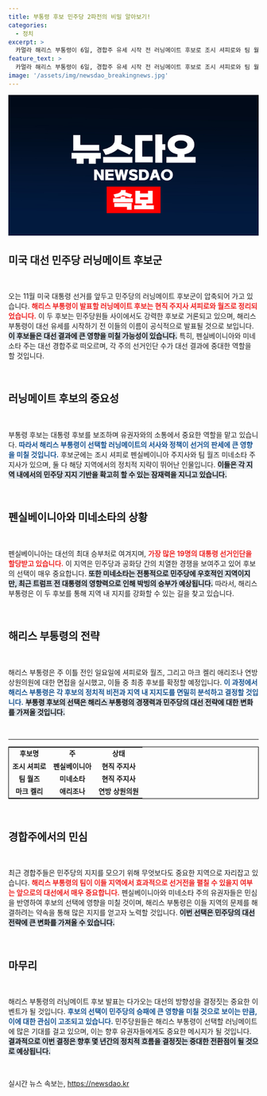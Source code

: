 ```yaml
---
title: 부통령 후보 민주당 2파전의 비밀 알아보기!
categories:
  - 정치
excerpt: >
  카멀라 해리스 부통령이 6일, 경합주 유세 시작 전 러닝메이트 후보로 조시 셔피로와 팀 월즈 주지사를 압축해 발표할 예정입니다. 대선 승패가 달린 중요한 결정, 그 적임자는 누구일까? 클릭하고 확인해보세요!
feature_text: >
  카멀라 해리스 부통령이 6일, 경합주 유세 시작 전 러닝메이트 후보로 조시 셔피로와 팀 월즈 주지사를 압축해 발표할 예정입니다. 대선 승패가 달린 중요한 결정, 그 적임자는 누구일까? 클릭하고 확인해보세요!
image: '/assets/img/newsdao_breakingnews.jpg'
---
```


<p><img src="/assets/img/newsdao_breakingnews.jpg" alt="bookingtag 속보" /></p>

<h2 data-ke-size="size26">미국 대선 민주당 러닝메이트 후보군</h2>

<p data-ke-size="size16">&nbsp;</p>

<p data-ke-size="size16">오는 11월 미국 대통령 선거를 앞두고 민주당의 러닝메이트 후보군이 압축되어 가고 있습니다. <b><span style="color: #ee2323;">해리스 부통령이 발표할 러닝메이트 후보는 현직 주지사 셔피로와 월즈로 정리되었습니다.</span></b> 이 두 후보는 민주당원들 사이에서도 강력한 후보로 거론되고 있으며, 해리스 부통령이 대선 유세를 시작하기 전 이들의 이름이 공식적으로 발표될 것으로 보입니다. <b><span style="background-color: #21538527;">이 후보들은 대선 결과에 큰 영향을 미칠 가능성이 있습니다.</span></b> 특히, 펜실베이니아와 미네소타 주는 대선 경합주로 떠오르며, 각 주의 선거인단 수가 대선 결과에 중대한 역할을 할 것입니다. </p>

<p data-ke-size="size16">&nbsp;</p>

<h2 data-ke-size="size26">러닝메이트 후보의 중요성</h2>

<p data-ke-size="size16">&nbsp;</p>

<p data-ke-size="size16">부통령 후보는 대통령 후보를 보조하며 유권자와의 소통에서 중요한 역할을 맡고 있습니다. <b><span style="color: #1a5490;">따라서 해리스 부통령이 선택할 러닝메이트의 서사와 정책이 선거의 판세에 큰 영향을 미칠 것입니다.</span></b> 후보군에는 조시 셔피로 펜실베이니아 주지사와 팀 월즈 미네소타 주지사가 있으며, 둘 다 해당 지역에서의 정치적 지략이 뛰어난 인물입니다. <b><span style="background-color: #21538527;">이들은 각 지역 내에서의 민주당 지지 기반을 확고히 할 수 있는 잠재력을 지니고 있습니다.</span></b> </p>

<p data-ke-size="size16">&nbsp;</p>

<h2 data-ke-size="size26">펜실베이니아와 미네소타의 상황</h2>

<p data-ke-size="size16">&nbsp;</p>

<p data-ke-size="size16">펜실베이니아는 대선의 최대 승부처로 여겨지며, <b><span style="color: #ee2323;">가장 많은 19명의 대통령 선거인단을 할당받고 있습니다.</span></b> 이 지역은 민주당과 공화당 간의 치열한 경쟁을 보여주고 있어 후보의 선택이 매우 중요합니다. <b><span style="background-color: #21538527;">또한 미네소타는 전통적으로 민주당에 우호적인 지역이지만, 최근 트럼프 전 대통령의 영향력으로 인해 박빙의 승부가 예상됩니다.</span></b> 따라서, 해리스 부통령은 이 두 후보를 통해 지역 내 지지를 강화할 수 있는 길을 찾고 있습니다. </p>

<p data-ke-size="size16">&nbsp;</p>

<h2 data-ke-size="size26">해리스 부통령의 전략</h2>

<p data-ke-size="size16">&nbsp;</p>

<p data-ke-size="size16">해리스 부통령은 주 이틀 전인 일요일에 셔피로와 월즈, 그리고 마크 켈리 애리조나 연방 상원의원에 대한 면접을 실시했고, 이들 중 최종 후보를 확정할 예정입니다. <b><span style="color: #1a5490;">이 과정에서 해리스 부통령은 각 후보의 정치적 비전과 지역 내 지지도를 면밀히 분석하고 결정할 것입니다.</span></b> <b><span style="background-color: #21538527;">부통령 후보의 선택은 해리스 부통령의 경쟁력과 민주당의 대선 전략에 대한 변화를 가져올 것입니다.</span></b> </p>

<p data-ke-size="size16">&nbsp;</p>

<hr>

<table style="width: 100%;border: 1px solid #000;">
<tr>
<td style="text-align: center; height: 17px;"><b>후보명</b></td>
<td style="text-align: center; height: 17px;"><b>주</b></td>
<td style="text-align: center; height: 17px;"><b>상태</b></td>
</tr>
<tr>
<td style="text-align: center; height: 17px;"><b>조시 셔피로</b></td>
<td style="text-align: center; height: 17px;"><b>펜실베이니아</b></td>
<td style="text-align: center; height: 17px;"><b>현직 주지사</b></td>
</tr>
<tr>
<td style="text-align: center; height: 17px;"><b>팀 월즈</b></td>
<td style="text-align: center; height: 17px;"><b>미네소타</b></td>
<td style="text-align: center; height: 17px;"><b>현직 주지사</b></td>
</tr>
<tr>
<td style="text-align: center; height: 17px;"><b>마크 켈리</b></td>
<td style="text-align: center; height: 17px;"><b>애리조나</b></td>
<td style="text-align: center; height: 17px;"><b>연방 상원의원</b></td>
</tr>
</table>

<p data-ke-size="size16">&nbsp;</p>

<h2 data-ke-size="size26">경합주에서의 민심</h2>

<p data-ke-size="size16">&nbsp;</p>

<p data-ke-size="size16">최근 경합주들은 민주당의 지지를 모으기 위해 무엇보다도 중요한 지역으로 자리잡고 있습니다. <b><span style="color: #ee2323;">해리스 부통령의 팀이 이들 지역에서 효과적으로 선거전을 펼칠 수 있을지 여부는 앞으로의 대선에서 매우 중요합니다.</span></b> 펜실베이니아와 미네소타 주의 유권자들은 민심을 반영하여 후보의 선택에 영향을 미칠 것이며, 해리스 부통령은 이들 지역의 문제를 해결하려는 약속을 통해 많은 지지를 얻고자 노력할 것입니다. <b><span style="background-color: #21538527;">이번 선택은 민주당의 대선 전략에 큰 변화를 가져올 수 있습니다.</span></b> </p>

<p data-ke-size="size16">&nbsp;</p>

<h2 data-ke-size="size26">마무리</h2>

<p data-ke-size="size16">&nbsp;</p>

<p data-ke-size="size16">해리스 부통령의 러닝메이트 후보 발표는 다가오는 대선의 방향성을 결정짓는 중요한 이벤트가 될 것입니다. <b><span style="color: #1a5490;">후보의 선택이 민주당의 승패에 큰 영향을 미칠 것으로 보이는 만큼, 이에 대한 관심이 고조되고 있습니다.</span></b> 민주당원들은 해리스 부통령이 선택할 러닝메이트에 많은 기대를 걸고 있으며, 이는 향후 유권자들에게도 중요한 메시지가 될 것입니다. <b><span style="background-color: #21538527;">결과적으로 이번 결정은 향후 몇 년간의 정치적 흐름을 결정짓는 중대한 전환점이 될 것으로 예상됩니다.</span></b> </p>

<p data-ke-size="size16">&nbsp;</p>
실시간 뉴스 속보는, <a href="https://newsdao.kr" rel="dofollow">https://newsdao.kr</a>


